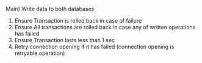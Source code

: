 Main) Write data to both databases
1) Ensure Transaction is rolled back in case of failure
2) Ensure All transactions are rolled back in case any of written operations has failed
3) Ensure Transaction lasts less than 1 sec
4) Retry connection opening if it has failed (connection opening is retryable operation)